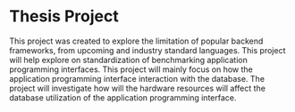 # Thesis Project

This project was created to explore the limitation of popular backend frameworks,
from upcoming and industry standard languages. This project will help explore
on standardization of benchmarking application programming interfaces. This project
will mainly focus on how the application programming interface interaction with the
database. The project will investigate how will the hardware resources will affect
the database utilization of the application programming interface.
